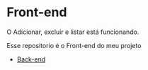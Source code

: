# Front-end

O Adicionar, excluir e listar está funcionando.

Esse repositorio é o Front-end do meu projeto 

- [ Back-end ](https://github.com/Iran-Ferreira/api_restful)

